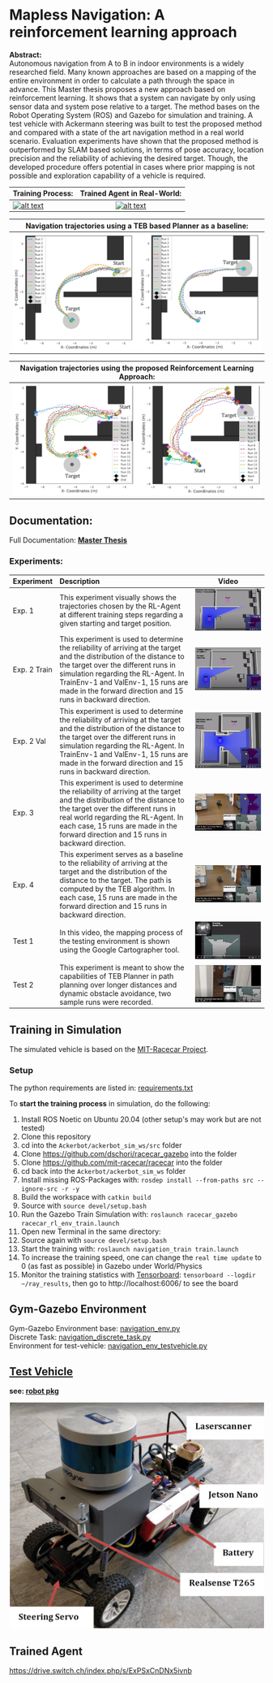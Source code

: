 # Mapless Navigation: A reinforcement learning approach

**Abstract:**  
Autonomous navigation from A to B in indoor environments is a widely researched field. Many known approaches 
are based on a mapping of the entire environment in order to calculate a path through the space in advance. This 
Master thesis proposes a new approach based on reinforcement learning. It shows that a system can navigate by 
only using sensor data and system pose relative to a target. The method bases on the Robot Operating System 
(ROS) and Gazebo for simulation and training. A test vehicle with Ackermann steering was built to test the 
proposed method and compared with a state of the art navigation method in a real world scenario.
Evaluation experiments have shown that the proposed method is outperformed by SLAM based solutions, in terms 
of pose accuracy, location precision and the reliability of achieving the desired target. Though, the developed
procedure offers potential in cases where prior mapping is not possible and exploration capability of a vehicle is 
required.
 

|     **Training Process:**    |    **Trained Agent in Real-World:**        |
| ------------- |:-------------:|
| [![alt text](docs/training-process.gif)](https://youtu.be/Hooh3NiFTTs ) | [![alt text](docs/rl-real-world.gif)](https://youtu.be/mdwHY7vHC_I ) |

|     **Navigation trajectories using a TEB based Planner as a baseline:**  |
| ------------- |
| ![alt text](docs/traj_teb.PNG)|

|    **Navigation trajectories using the proposed Reinforcement Learning Approach:**  |
| ------------- |
| ![alt text](docs/traj_rl.PNG)|

## Documentation:

Full Documentation: **[Master Thesis](docs/SchoriDamianMasterThesis.pdf)**

### Experiments:

| **Experiment**   | **Description**   | **Video**  |
| ------------- |:------| ----- |
| Exp. 1  |This experiment visually shows the trajectories chosen by the RL-Agent at different training steps regarding a given starting and target position.| [![alt text](docs/Exp1_Screenshot.PNG)](https://youtu.be/Hooh3NiFTTs )|
| Exp. 2 Train |This experiment is used to determine the reliability of arriving at the target and the distribution of the distance to the target over the different runs in simulation regarding the RL-Agent. In TrainEnv-1 and ValEnv-1, 15 runs are made in the forward direction and 15 runs in backward direction.|[![alt text](docs/Exp2a_Screenshot.PNG)](https://youtu.be/J4DIF1tF5_M )|
| Exp. 2 Val |This experiment is used to determine the reliability of arriving at the target and the distribution of the distance to the target over the different runs in simulation regarding the RL-Agent. In TrainEnv-1 and ValEnv-1, 15 runs are made in the forward direction and 15 runs in backward direction.|[![alt text](docs/Exp2b_Screenshot.PNG)](https://youtu.be/-OOgzT3pEvk )|
| Exp. 3  |This experiment is used to determine the reliability of arriving at the target and the distribution of the distance to the target over the different runs in real world regarding the RL-Agent. In each case, 15 runs are made in the forward direction and 15 runs in backward direction.|[![alt text](docs/Exp3_Screenshot.PNG)](https://youtu.be/mdwHY7vHC_I )|
| Exp. 4  |This experiment serves as a baseline to the reliability of arriving at the target and the distribution of the distance to the target. The path is computed by the TEB algorithm. In each case, 15 runs are made in the forward direction and 15 runs in backward direction.|[![alt text](docs/Exp4_Screenshot.PNG)](https://youtu.be/u6-KPhmEHtY )|
| Test 1  |In this video, the mapping process of the testing environment is shown using the Google Cartographer tool.|[![alt text](docs/Test1_Screenshot.png)](https://youtu.be/yRwpUBROW-k )|
| Test 2  |This experiment is meant to show the capabilities of TEB Planner in path planning over longer distances and dynamic obstacle avoidance, two sample runs were recorded.|[![alt text](docs/Test2_Screenshot.png)](https://youtu.be/GOrs-yyzaxg )|

## Training in Simulation

The simulated vehicle is based on the [MIT-Racecar Project](https://github.com/mit-racecar).   

### Setup

The python requirements are listed in: [requirements.txt](requirements.txt)  

To **start the training process** in simulation, do the following:  

1. Install ROS Noetic on Ubuntu 20.04 (other setup's may work but are not tested)
3. Clone this repository 
4. cd into the `Ackerbot/ackerbot_sim_ws/src` folder
5. Clone https://github.com/dschori/racecar_gazebo into the folder
6. Clone https://github.com/mit-racecar/racecar into the folder
8. cd back into the `Ackerbot/ackerbot_sim_ws` folder
7. Install missing ROS-Packages with: `rosdep install --from-paths src --ignore-src -r -y`
9. Build the workspace with `catkin build`
10. Source with `source devel/setup.bash`
11. Run the Gazebo Train Simulation with: `roslaunch racecar_gazebo racecar_rl_env_train.launch`
12. Open new Terminal in the same directory:
13. Source again with `source devel/setup.bash`
14. Start the training with: `roslaunch navigation_train train.launch`
15. To increase the training speed, one can change the `real time update` to 0 (as fast as possible) in Gazebo under World/Physics
16. Monitor the training statistics with [Tensorboard](https://www.tensorflow.org/tensorboard): `tensorboard --logdir ~/ray_results`, then go to http://localhost:6006/ to see the board

## Gym-Gazebo Environment

Gym-Gazebo Environment base: [navigation_env.py](ackerbot_sim_ws/src/rl-navigation/navigation_gym/src/navigation_gym/navigation_env.py)  
Discrete Task: [navigation_discrete_task.py](ackerbot_sim_ws/src/rl-navigation/navigation_gym/src/navigation_gym/tasks/navigation_discrete_task.py)  
Environment for test-vehicle: [navigation_env_testvehicle.py](ackerbot_sim_ws/src/rl-navigation/navigation_gym/src/navigation_gym/navigation_env_testvehicle.py)


## [Test Vehicle](ackerbot_real_ws/src/robot_pkg)

**see: [robot pkg](ackerbot_real_ws/src/robot_pkg)**

![alt text](docs/test-vehicle.png)


## Trained Agent

https://drive.switch.ch/index.php/s/ExPSxCnDNx5ivnb 
